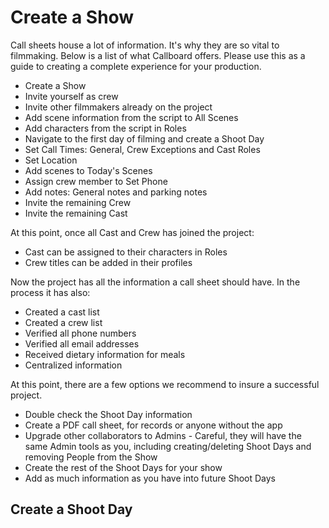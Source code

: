 # Create a Show

Call sheets house a lot of information. It's why they are so vital to filmmaking. Below is a list of what Callboard offers. Please use this as a guide to creating a complete experience for your production.

* Create a Show
* Invite yourself as crew
* Invite other filmmakers already on the project
* Add scene information from the script to All Scenes
* Add characters from the script in Roles
* Navigate to the first day of filming and create a Shoot Day
* Set Call Times: General, Crew Exceptions and Cast Roles
* Set Location
* Add scenes to Today's Scenes
* Assign crew member to Set Phone
* Add notes: General notes and parking notes
* Invite the remaining Crew
* Invite the remaining Cast

At this point, once all Cast and Crew has joined the project:

* Cast can be assigned to their characters in Roles
* Crew titles can be added in their profiles

Now the project has all the information a call sheet should have. In the process it has also:
- Created a cast list
- Created a crew list
- Verified all phone numbers
- Verified all email addresses
- Received dietary information for meals
- Centralized information

At this point, there are a few options we recommend to insure a successful project.

* Double check the Shoot Day information
* Create a PDF call sheet, for records or anyone without the app
* Upgrade other collaborators to Admins - Careful, they will have the same Admin tools as you, including creating/deleting Shoot Days and removing People from the Show
* Create the rest of the Shoot Days for your show
* Add as much information as you have into future Shoot Days

## Create a Shoot Day

## 
